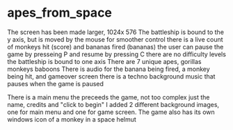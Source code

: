 # apes_from_space

The screen has been made larger, 1024x 576
The battleship is bound to the y axis, but is moved by the mouse for smoother control
there is a live count of monkeys hit (score) and bananas fired (bananas)
the user can pause the game by presseing P and resume by pressing C
there are no difficulty levels
the battleship is bound to one axis
There are 7 unique apes, gorillas monkeys baboons
There is audio for the banana being fired, a monkey being hit, and gameover screen
there is a techno background music that pauses when the game is paused

There is a main menu the preceeds the game, not too complex just the name, credits and "click to begin"
I added 2 different background images, one for main menu and one for game screen.
The game also has its own windows icon of a monkey in a space helmut

